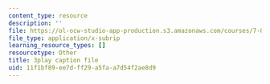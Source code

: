 ```yaml
---
content_type: resource
description: ''
file: https://ol-ocw-studio-app-production.s3.amazonaws.com/courses/7-01sc-fundamentals-of-biology-fall-2011/11f1bf89ee7dff29a5faa7d54f2ae8d9_0ZxeQqtAVl0.srt
file_type: application/x-subrip
learning_resource_types: []
resourcetype: Other
title: 3play caption file
uid: 11f1bf89-ee7d-ff29-a5fa-a7d54f2ae8d9
---
```

